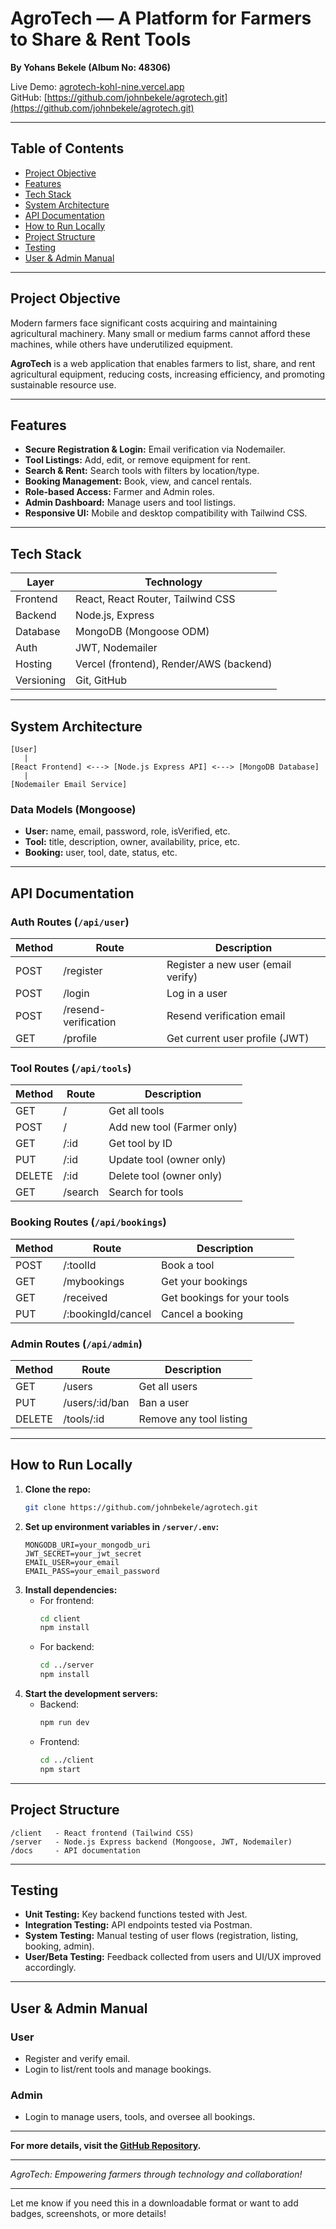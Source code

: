 # AgroTech — A Platform for Farmers to Share & Rent Tools

**By Yohans Bekele (Album No: 48306)**

Live Demo: [agrotech-kohl-nine.vercel.app](https://agrotech-kohl-nine.vercel.app)  
GitHub: [https://github.com/johnbekele/agrotech.git](https://github.com/johnbekele/agrotech.git)

---

## Table of Contents

- [Project Objective](#project-objective)
- [Features](#features)
- [Tech Stack](#tech-stack)
- [System Architecture](#system-architecture)
- [API Documentation](#api-documentation)
- [How to Run Locally](#how-to-run-locally)
- [Project Structure](#project-structure)
- [Testing](#testing)
- [User & Admin Manual](#user--admin-manual)

---

## Project Objective

Modern farmers face significant costs acquiring and maintaining agricultural machinery. Many small or medium farms cannot afford these machines, while others have underutilized equipment.

**AgroTech** is a web application that enables farmers to list, share, and rent agricultural equipment, reducing costs, increasing efficiency, and promoting sustainable resource use.

---

## Features

- **Secure Registration & Login:** Email verification via Nodemailer.
- **Tool Listings:** Add, edit, or remove equipment for rent.
- **Search & Rent:** Search tools with filters by location/type.
- **Booking Management:** Book, view, and cancel rentals.
- **Role-based Access:** Farmer and Admin roles.
- **Admin Dashboard:** Manage users and tool listings.
- **Responsive UI:** Mobile and desktop compatibility with Tailwind CSS.

---

## Tech Stack

| Layer      | Technology                  |
|------------|----------------------------|
| Frontend   | React, React Router, Tailwind CSS |
| Backend    | Node.js, Express           |
| Database   | MongoDB (Mongoose ODM)     |
| Auth       | JWT, Nodemailer            |
| Hosting    | Vercel (frontend), Render/AWS (backend) |
| Versioning | Git, GitHub                |

---

## System Architecture

```
[User]
   |
[React Frontend] <---> [Node.js Express API] <---> [MongoDB Database]
   |
[Nodemailer Email Service]
```

### Data Models (Mongoose)

- **User:** name, email, password, role, isVerified, etc.
- **Tool:** title, description, owner, availability, price, etc.
- **Booking:** user, tool, date, status, etc.

---

## API Documentation

### Auth Routes (`/api/user`)
| Method | Route                | Description                       |
|--------|--------------------- |-----------------------------------|
| POST   | /register            | Register a new user (email verify)|
| POST   | /login               | Log in a user                     |
| POST   | /resend-verification | Resend verification email         |
| GET    | /profile             | Get current user profile (JWT)    |

### Tool Routes (`/api/tools`)
| Method | Route     | Description                        |
|--------|-----------|------------------------------------|
| GET    | /         | Get all tools                      |
| POST   | /         | Add new tool (Farmer only)         |
| GET    | /:id      | Get tool by ID                     |
| PUT    | /:id      | Update tool (owner only)           |
| DELETE | /:id      | Delete tool (owner only)           |
| GET    | /search   | Search for tools                   |

### Booking Routes (`/api/bookings`)
| Method | Route                   | Description                   |
|--------|-------------------------|-------------------------------|
| POST   | /:toolId                | Book a tool                   |
| GET    | /mybookings             | Get your bookings             |
| GET    | /received               | Get bookings for your tools   |
| PUT    | /:bookingId/cancel      | Cancel a booking              |

### Admin Routes (`/api/admin`)
| Method | Route            | Description             |
|--------|------------------|------------------------|
| GET    | /users           | Get all users          |
| PUT    | /users/:id/ban   | Ban a user             |
| DELETE | /tools/:id       | Remove any tool listing|

---

## How to Run Locally

1. **Clone the repo:**
   ```bash
   git clone https://github.com/johnbekele/agrotech.git
   ```
2. **Set up environment variables in `/server/.env`:**
   ```
   MONGODB_URI=your_mongodb_uri
   JWT_SECRET=your_jwt_secret
   EMAIL_USER=your_email
   EMAIL_PASS=your_email_password
   ```
3. **Install dependencies:**
   - For frontend:
     ```bash
     cd client
     npm install
     ```
   - For backend:
     ```bash
     cd ../server
     npm install
     ```
4. **Start the development servers:**
   - Backend:
     ```bash
     npm run dev
     ```
   - Frontend:
     ```bash
     cd ../client
     npm start
     ```

---

## Project Structure

```
/client   - React frontend (Tailwind CSS)
/server   - Node.js Express backend (Mongoose, JWT, Nodemailer)
/docs     - API documentation
```

---

## Testing

- **Unit Testing:** Key backend functions tested with Jest.
- **Integration Testing:** API endpoints tested via Postman.
- **System Testing:** Manual testing of user flows (registration, listing, booking, admin).
- **User/Beta Testing:** Feedback collected from users and UI/UX improved accordingly.

---

## User & Admin Manual

### User
- Register and verify email.
- Login to list/rent tools and manage bookings.

### Admin
- Login to manage users, tools, and oversee all bookings.

---

**For more details, visit the [GitHub Repository](https://github.com/johnbekele/agrotech.git).**

---

*AgroTech: Empowering farmers through technology and collaboration!*

---

Let me know if you need this in a downloadable format or want to add badges, screenshots, or more details!
